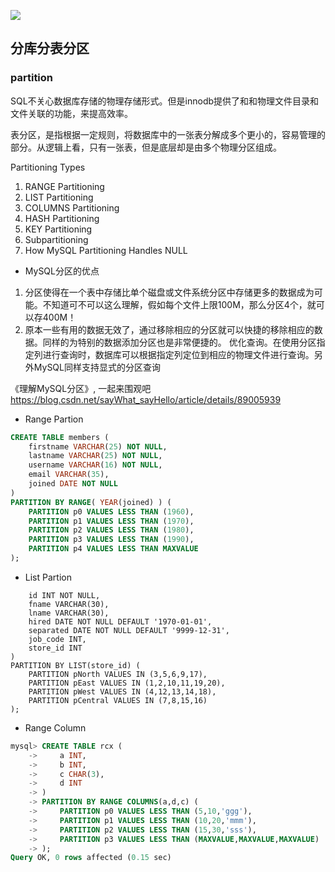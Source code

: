 
![](http://cdn.venublog.com/images/MySQL5.1MixOfHandlersinPartitions_133B5/partition.png)

## 分库分表分区
### partition
SQL不关心数据库存储的物理存储形式。但是innodb提供了和和物理文件目录和文件关联的功能，来提高效率。

表分区，是指根据一定规则，将数据库中的一张表分解成多个更小的，容易管理的部分。从逻辑上看，只有一张表，但是底层却是由多个物理分区组成。

Partitioning Types
 1. RANGE Partitioning
 2. LIST Partitioning
 3. COLUMNS Partitioning
 4. HASH Partitioning
 5. KEY Partitioning
 6. Subpartitioning
 7. How MySQL Partitioning Handles NULL


- MySQL分区的优点

 1. 分区使得在一个表中存储比单个磁盘或文件系统分区中存储更多的数据成为可能。不知道可不可以这么理解，假如每个文件上限100M，那么分区4个，就可以存400M！
 2. 原本一些有用的数据无效了，通过移除相应的分区就可以快捷的移除相应的数据。同样的为特别的数据添加分区也是非常便捷的。
优化查询。在使用分区指定列进行查询时，数据库可以根据指定列定位到相应的物理文件进行查询。另外MySQL同样支持显式的分区查询

《理解MySQL分区》, 一起来围观吧 https://blog.csdn.net/sayWhat_sayHello/article/details/89005939

 - Range Partion
```sql
CREATE TABLE members (
    firstname VARCHAR(25) NOT NULL,
    lastname VARCHAR(25) NOT NULL,
    username VARCHAR(16) NOT NULL,
    email VARCHAR(35),
    joined DATE NOT NULL
)
PARTITION BY RANGE( YEAR(joined) ) (
    PARTITION p0 VALUES LESS THAN (1960),
    PARTITION p1 VALUES LESS THAN (1970),
    PARTITION p2 VALUES LESS THAN (1980),
    PARTITION p3 VALUES LESS THAN (1990),
    PARTITION p4 VALUES LESS THAN MAXVALUE
);
```
 - List Partion
```sqlCREATE TABLE employees (
    id INT NOT NULL,
    fname VARCHAR(30),
    lname VARCHAR(30),
    hired DATE NOT NULL DEFAULT '1970-01-01',
    separated DATE NOT NULL DEFAULT '9999-12-31',
    job_code INT,
    store_id INT
)
PARTITION BY LIST(store_id) (
    PARTITION pNorth VALUES IN (3,5,6,9,17),
    PARTITION pEast VALUES IN (1,2,10,11,19,20),
    PARTITION pWest VALUES IN (4,12,13,14,18),
    PARTITION pCentral VALUES IN (7,8,15,16)
);
```
 - Range Column
```Sql
mysql> CREATE TABLE rcx (
    ->     a INT,
    ->     b INT,
    ->     c CHAR(3),
    ->     d INT
    -> )
    -> PARTITION BY RANGE COLUMNS(a,d,c) (
    ->     PARTITION p0 VALUES LESS THAN (5,10,'ggg'),
    ->     PARTITION p1 VALUES LESS THAN (10,20,'mmm'),
    ->     PARTITION p2 VALUES LESS THAN (15,30,'sss'),
    ->     PARTITION p3 VALUES LESS THAN (MAXVALUE,MAXVALUE,MAXVALUE)
    -> );
Query OK, 0 rows affected (0.15 sec)
```

